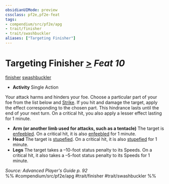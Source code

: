 ```yaml
---
obsidianUIMode: preview
cssclass: pf2e,pf2e-feat
tags:
- compendium/src/pf2e/apg
- trait/finisher
- trait/swashbuckler
aliases: ["Targeting Finisher"]
---
```

# Targeting Finisher  [>](rules/core-rulebook/chapter-9-playing-the-game.md#Actions "Single Action") *Feat 10*  
[finisher](rules/traits/finisher-apg.md)  [swashbuckler](rules/traits/swashbuckler-apg.md)  

- **Activity** Single Action

Your attack harms and hinders your foe. Choose a particular part of your foe from the list below and [Strike](rules/actions/strike.md). If you hit and damage the target, apply the effect corresponding to the chosen part. This hindrance lasts until the end of your next turn. On a critical hit, you also apply a lesser effect lasting for 1 minute.

- **Arm (or another limb used for attacks, such as a tentacle)** The target is [enfeebled](rules/conditions.md#Enfeebled). On a critical hit, it is also [enfeebled](rules/conditions.md#Enfeebled) for 1 minute.
- **Head** The target is [stupefied](rules/conditions.md#Stupefied). On a critical hit, it is also [stupefied](rules/conditions.md#Stupefied) for 1 minute.
- **Legs** The target takes a –10-foot status penalty to its Speeds. On a critical hit, it also takes a –5-foot status penalty to its Speeds for 1 minute.

*Source: Advanced Player's Guide p. 92*  
%% #compendium/src/pf2e/apg #trait/finisher #trait/swashbuckler %%
